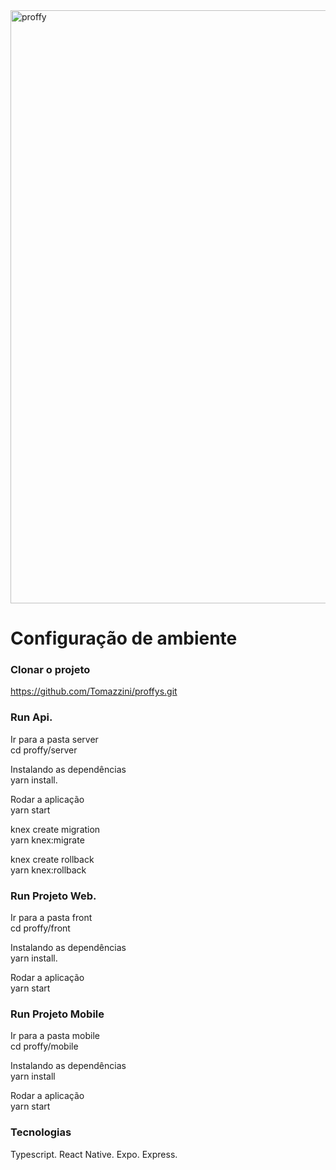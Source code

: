 <img width="949" alt="proffy" src="https://user-images.githubusercontent.com/39203014/93951890-eec52d80-fd1d-11ea-85a6-fbffcfb24f69.png">


# Configuração de ambiente

### Clonar o projeto
https://github.com/Tomazzini/proffys.git

### Run Api.
Ir para a pasta server<br>
cd proffy/server

Instalando as dependências<br>
yarn install.

Rodar a aplicação<br>
yarn start

knex create migration<br>
yarn knex:migrate

knex create rollback<br>
yarn knex:rollback

### Run Projeto Web.
Ir para a pasta front<br>
cd proffy/front

Instalando as dependências<br>
yarn install.

Rodar a aplicação<br>
yarn start

### Run Projeto Mobile
Ir para a pasta mobile<br>
cd proffy/mobile

Instalando as dependências<br>
yarn install

Rodar a aplicação<br>
yarn start

### Tecnologias
Typescript.
React Native.
Expo.
Express.
